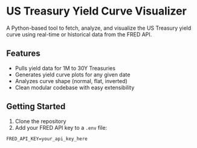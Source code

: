 # US Treasury Yield Curve Visualizer

A Python-based tool to fetch, analyze, and visualize the US Treasury yield curve using real-time or historical data from the FRED API.

## Features
- Pulls yield data for 1M to 30Y Treasuries
- Generates yield curve plots for any given date
- Analyzes curve shape (normal, flat, inverted)
- Clean modular codebase with easy extensibility

## Getting Started

1. Clone the repository
2. Add your FRED API key to a `.env` file:

```env
FRED_API_KEY=your_api_key_here
